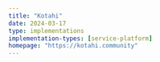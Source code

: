 ```yaml
---
title: "Kotahi"
date: 2024-03-17
type: implementations
implementation-types: [service-platform]
homepage: "https://kotahi.community"
---
```


